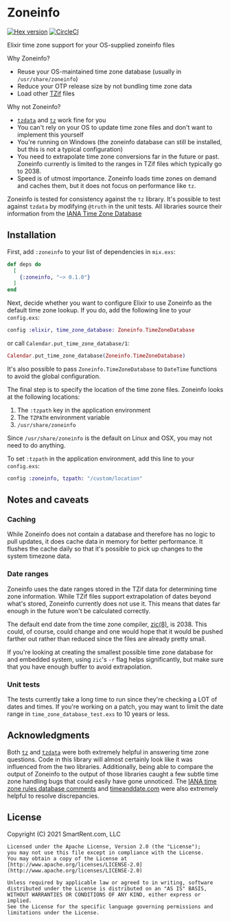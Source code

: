 # Zoneinfo

[![Hex version](https://img.shields.io/hexpm/v/zoneinfo.svg "Hex version")](https://hex.pm/packages/zoneinfo)
[![CircleCI](https://circleci.com/gh/smartrent/zoneinfo.svg?style=svg)](https://circleci.com/gh/smartrent/zoneinfo)

Elixir time zone support for your OS-supplied zoneinfo files

Why Zoneinfo?

* Reuse your OS-maintained time zone database (usually in `/usr/share/zoneinfo`)
* Reduce your OTP release size by not bundling time zone data
* Load other [TZif](https://tools.ietf.org/html/rfc8536) files

Why not Zoneinfo?

* [`tzdata`](http://hex.pm/packages/tzdata) and
  [`tz`](http://hex.pm/packages/tz) work fine for you
* You can't rely on your OS to update time zone files and don't want to
  implement this yourself
* You're running on Windows (the zoneinfo database can still be installed, but
  this is not a typical configuration)
* You need to extrapolate time zone conversions far in the future or past.
  Zoneinfo currently is limited to the ranges in TZif files which typically go
  to 2038.
* Speed is of utmost importance. Zoneinfo loads time zones on demand and caches
  them, but it does not focus on performance like `tz`.

Zoneinfo is tested for consistency against the `tz` library. It's possible to
test against `tzdata` by modifying `@truth` in the unit tests. All libraries
source their information from the [IANA Time Zone
Database](http://www.iana.org/time-zones)

## Installation

First, add `:zoneinfo` to your list of dependencies in `mix.exs`:

```elixir
def deps do
  [
    {:zoneinfo, "~> 0.1.0"}
  ]
end
```

Next, decide whether you want to configure Elixir to use Zoneinfo as the default
time zone lookup. If you do, add the following line to your `config.exs`:

```elixir
config :elixir, time_zone_database: Zoneinfo.TimeZoneDatabase
```

or call `Calendar.put_time_zone_database/1`:

```elixir
Calendar.put_time_zone_database(Zoneinfo.TimeZoneDatabase)
```

It's also possible to pass `Zoneinfo.TimeZoneDatabase` to `DateTime` functions to
avoid the global configuration.

The final step is to specify the location of the time zone files. Zoneinfo looks
at the following locations:

1. The `:tzpath` key in the application environment
2. The `TZPATH` environment variable
3. `/usr/share/zoneinfo`

Since `/usr/share/zoneinfo` is the default on Linux and OSX, you may not need to
do anything.

To set `:tzpath` in the application environment, add this line to your
`config.exs`:

```elixir
config :zoneinfo, tzpath: "/custom/location"
```

## Notes and caveats

### Caching

While Zoneinfo does not contain a database and therefore has no logic to pull
updates, it does cache data in memory for better performance. It flushes the
cache daily so that it's possible to pick up changes to the system timezone
data.

### Date ranges

Zoneinfo uses the date ranges stored in the TZif data for determining time zone
information. While TZif files support extrapolation of dates beyond what's
stored, Zoneinfo currently does not use it. This means that dates far enough in
the future won't be calculated correctly.

The default end date from the time zone compiler,
[zic(8)](https://data.iana.org/time-zones/tzdb/zic.8.txt), is 2038. This could,
of course, could change and one would hope that it would be pushed farther out
rather than reduced since the files are already pretty small.

If you're looking at creating the smallest possible time zone database for and
embedded system, using `zic`'s `-r` flag helps significantly, but make sure that
you have enough buffer to avoid extrapolation.

### Unit tests

The tests currently take a long time to run since they're checking a LOT of
dates and times. If you're working on a patch, you may want to limit the date
range in `time_zone_database_test.exs` to 10 years or less.

## Acknowledgments

Both [`tz`](http://hex.pm/packages/tz) and
[`tzdata`](http://hex.pm/packages/tzdata) were both extremely helpful in
answering time zone questions. Code in this library will almost certainly look
like it was influenced from the two libraries. Additionally, being able to
compare the output of Zoneinfo to the output of those libraries caught a few
subtle time zone handling bugs that could easily have gone unnoticed. The [IANA
time zone rules database comments](https://www.iana.org/time-zones) and
[timeanddate.com](https://www.timeanddate.com/time/change/) were also extremely
helpful to resolve discrepancies.

## License

Copyright (C) 2021 SmartRent.com, LLC

    Licensed under the Apache License, Version 2.0 (the "License");
    you may not use this file except in compliance with the License.
    You may obtain a copy of the License at [http://www.apache.org/licenses/LICENSE-2.0](http://www.apache.org/licenses/LICENSE-2.0)

    Unless required by applicable law or agreed to in writing, software
    distributed under the License is distributed on an "AS IS" BASIS,
    WITHOUT WARRANTIES OR CONDITIONS OF ANY KIND, either express or implied.
    See the License for the specific language governing permissions and
    limitations under the License.
